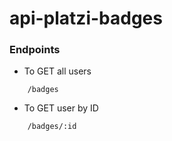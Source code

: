 # api-platzi-badges

### Endpoints

- To GET all users
	
``` 
    /badges
```
- To GET user by ID
``` 
    /badges/:id
```
